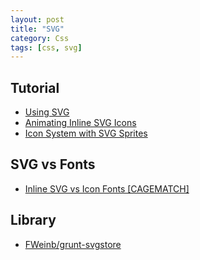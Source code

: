 ```yaml
---
layout: post
title: "SVG"
category: Css
tags: [css, svg]
--- 
```


## Tutorial

- [Using SVG](http://css-tricks.com/using-svg/)
- [Animating Inline SVG Icons](http://flippinawesome.org/2014/06/03/animating-inline-svg-icons/?-inline-svg-icons)
- [Icon System with SVG Sprites](http://css-tricks.com/svg-sprites-use-better-icon-fonts/)

## SVG vs Fonts

- [Inline SVG vs Icon Fonts [CAGEMATCH]](http://css-tricks.com/icon-fonts-vs-svg/)

## Library

- [FWeinb/grunt-svgstore](https://github.com/FWeinb/grunt-svgstore)

